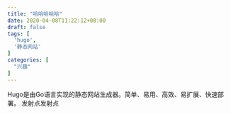 ```yaml
---
title: "哈哈哈哈哈"
date: 2020-04-08T11:22:12+08:00
draft: false 
tags: [
  'hugo',
  '静态网站'
]
categories: [
  "兴趣"
]
---
```

Hugo是由Go语言实现的静态网站生成器。简单、易用、高效、易扩展、快速部署。
发射点发射点  
<!--more-->

